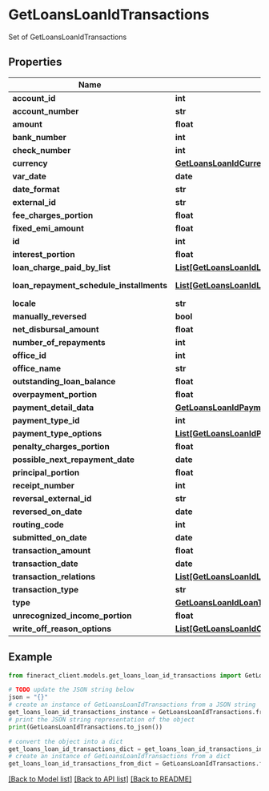 # GetLoansLoanIdTransactions

Set of GetLoansLoanIdTransactions

## Properties

Name | Type | Description | Notes
------------ | ------------- | ------------- | -------------
**account_id** | **int** |  | [optional] 
**account_number** | **str** |  | [optional] 
**amount** | **float** |  | [optional] 
**bank_number** | **int** |  | [optional] 
**check_number** | **int** |  | [optional] 
**currency** | [**GetLoansLoanIdCurrency**](GetLoansLoanIdCurrency.md) |  | [optional] 
**var_date** | **date** |  | [optional] 
**date_format** | **str** |  | [optional] 
**external_id** | **str** |  | [optional] 
**fee_charges_portion** | **float** |  | [optional] 
**fixed_emi_amount** | **float** |  | [optional] 
**id** | **int** |  | [optional] 
**interest_portion** | **float** |  | [optional] 
**loan_charge_paid_by_list** | [**List[GetLoansLoanIdLoanChargePaidByData]**](GetLoansLoanIdLoanChargePaidByData.md) | List of GetLoansLoanIdLoanChargePaidByData | [optional] 
**loan_repayment_schedule_installments** | [**List[GetLoansLoanIdLoanRepaymentScheduleInstallmentData]**](GetLoansLoanIdLoanRepaymentScheduleInstallmentData.md) | List of GetLoansLoanIdLoanRepaymentScheduleInstallmentData | [optional] 
**locale** | **str** |  | [optional] 
**manually_reversed** | **bool** |  | [optional] 
**net_disbursal_amount** | **float** |  | [optional] 
**number_of_repayments** | **int** |  | [optional] 
**office_id** | **int** |  | [optional] 
**office_name** | **str** |  | [optional] 
**outstanding_loan_balance** | **float** |  | [optional] 
**overpayment_portion** | **float** |  | [optional] 
**payment_detail_data** | [**GetLoansLoanIdPaymentDetailData**](GetLoansLoanIdPaymentDetailData.md) |  | [optional] 
**payment_type_id** | **int** |  | [optional] 
**payment_type_options** | [**List[GetLoansLoanIdPaymentType]**](GetLoansLoanIdPaymentType.md) | List of GetLoansLoanIdPaymentType | [optional] 
**penalty_charges_portion** | **float** |  | [optional] 
**possible_next_repayment_date** | **date** |  | [optional] 
**principal_portion** | **float** |  | [optional] 
**receipt_number** | **int** |  | [optional] 
**reversal_external_id** | **str** |  | [optional] 
**reversed_on_date** | **date** |  | [optional] 
**routing_code** | **int** |  | [optional] 
**submitted_on_date** | **date** |  | [optional] 
**transaction_amount** | **float** |  | [optional] 
**transaction_date** | **date** |  | [optional] 
**transaction_relations** | [**List[GetLoansLoanIdLoanTransactionRelation]**](GetLoansLoanIdLoanTransactionRelation.md) | List of GetLoansLoanIdLoanTransactionRelationData | [optional] 
**transaction_type** | **str** |  | [optional] 
**type** | [**GetLoansLoanIdLoanTransactionEnumData**](GetLoansLoanIdLoanTransactionEnumData.md) |  | [optional] 
**unrecognized_income_portion** | **float** |  | [optional] 
**write_off_reason_options** | [**List[GetLoansLoanIdCodeValueData]**](GetLoansLoanIdCodeValueData.md) | List of GetLoansLoanIdCodeValueData | [optional] 

## Example

```python
from fineract_client.models.get_loans_loan_id_transactions import GetLoansLoanIdTransactions

# TODO update the JSON string below
json = "{}"
# create an instance of GetLoansLoanIdTransactions from a JSON string
get_loans_loan_id_transactions_instance = GetLoansLoanIdTransactions.from_json(json)
# print the JSON string representation of the object
print(GetLoansLoanIdTransactions.to_json())

# convert the object into a dict
get_loans_loan_id_transactions_dict = get_loans_loan_id_transactions_instance.to_dict()
# create an instance of GetLoansLoanIdTransactions from a dict
get_loans_loan_id_transactions_from_dict = GetLoansLoanIdTransactions.from_dict(get_loans_loan_id_transactions_dict)
```
[[Back to Model list]](../README.md#documentation-for-models) [[Back to API list]](../README.md#documentation-for-api-endpoints) [[Back to README]](../README.md)


